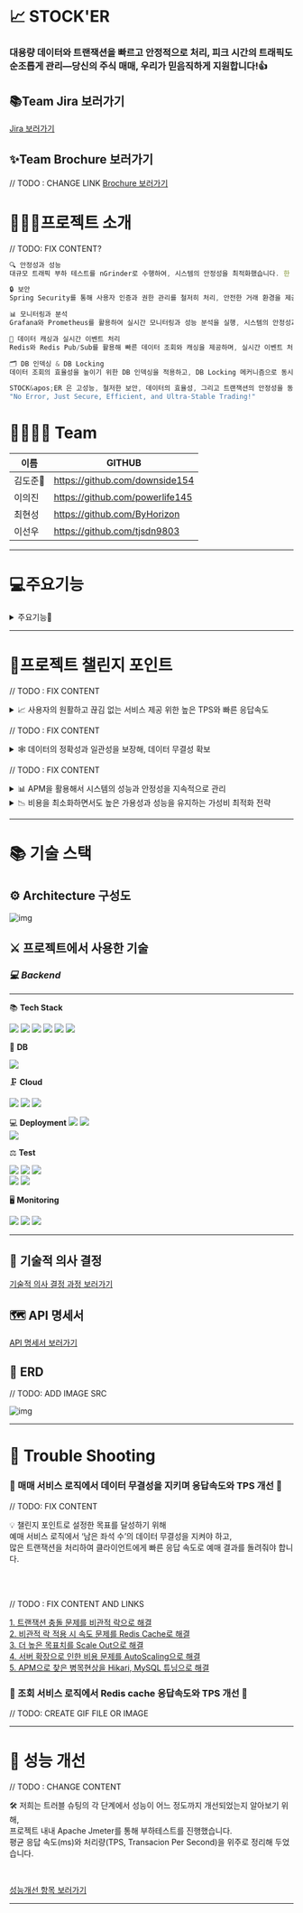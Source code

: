 # 📈 STOCK'ER

### 대용량 데이터와 트랜잭션을 빠르고 안정적으로 처리, 피크 시간의 트래픽도 순조롭게 관리—당신의 주식 매매, 우리가 믿음직하게 지원합니다!👍



## 📚Team Jira 보러가기

[Jira 보러가기](https://dojunkim.atlassian.net/wiki/spaces/hanghaefin/overview?homepageId=131587)



## ✨Team Brochure 보러가기

// TODO : CHANGE LINK
[Brochure 보러가기](https://misty-composer-643.notion.site/NETicket-2b06067c2b2448faa71951f43f225a0a)
<br>



# 💁🏻‍♂️프로젝트 소개

// TODO: FIX CONTENT?

```jsx
🔍 안정성과 성능
대규모 트래픽 부하 테스트를 nGrinder로 수행하여, 시스템의 안정성을 최적화했습니다. 한 번에 50K의 주식 매매 요청을 1000 TPS 처리량과 평균 응답 속도 약 1초 내외로 빠르고 안정적으로 처리합니다.

🔒 보안
Spring Security를 통해 사용자 인증과 권한 관리를 철저히 처리, 안전한 거래 환경을 제공합니다.

📊 모니터링과 분석
Grafana와 Prometheus를 활용하여 실시간 모니터링과 성능 분석을 실행, 시스템의 안정성과 성능을 지속적으로 유지합니다.

🚀 데이터 캐싱과 실시간 이벤트 처리
Redis와 Redis Pub/Sub를 활용해 빠른 데이터 조회와 캐싱을 제공하며, 실시간 이벤트 처리와 알림을 가능하게 합니다.

🗂️ DB 인덱싱 & DB Locking
데이터 조회의 효율성을 높이기 위한 DB 인덱싱을 적용하고, DB Locking 메커니즘으로 동시성 문제와 데이터 무결성을 확보, 거래와 정보 조회에서의 지연 시간과 오류 확률을 최소화합니다.

STOCK&apos;ER 은 고성능, 철저한 보안, 데이터의 효율성, 그리고 트랜잭션의 안정성을 동시에 제공합니다. 
"No Error, Just Secure, Efficient, and Ultra-Stable Trading!"
```



# 👨‍👨‍👧‍👦 Team

| 이름    | GITHUB                          |
| ------- | ------------------------------- |
| 김도준🔰 | https://github.com/downside154  |
| 이의진  | https://github.com/powerlife145 |
| 최현성  | https://github.com/ByHorizon    |
| 이선우  | https://github.com/tjsdn9803    |

---



# 💻주요기능

<details>
<summary>주요기능🧐</summary>
<div markdown="1">

### 📌 Redis Cache를 사용한 빠른 랭킹 조회

// TODO: CREATE GIF FILE OR IMAGE 

- 

### 📌 Redis의 Pub/Sub을 이용한 매매 시스템 구현

// TODO: CREATE GIF FILE OR IMAGE 


- 

### 📌 DB 인덱싱으로 매매한 종목을 내 계좌 저장 및 조회

// TODO: CREATE GIF FILE OR IMAGE 


- 

### 📌 Spring Security를 이용한 유저 시스템

// TODO: CREATE GIF FILE OR IMAGE, DELETE ENTIRELY?


- 

</div>
</details>

---

# 🎀프로젝트 챌린지 포인트

// TODO : FIX CONTENT

<details>
<summary>📈 사용자의 원활하고 끊김 없는 서비스 제공 위한 높은 TPS와 빠른 응답속도</summary>
<div markdown="1">


​    

    저희 프로젝트의 주요 목표는 사용자가 항상 원활하고 끊김 없는 서비스를 이용할 수 있도록 하는 것입니다. 이를 위해, 대규모 트랜잭션 상황에서도 안정적이면서도 높은 TPS와 빠른 응답속도를 제공하기 위해 다양한 기술적 요소를 적절하게 활용하였습니다.
    
    우선, 분산 처리 아키텍처와 In-memory caching, Database Tuning 등의 기술을 조합하여 안정적이면서도 높은 TPS와 빠른 응답속도를 실현하였습니다. 
    특히, Redis Cache를 활용하여 In-memory Data Store를 구축하여 응답속도를 크게 향상했습니다.
    
    또한, 부하 분산을 위한 Load Balancing과 자원 확장 및 축소를 자동으로 처리하는 Auto Scaling을 도입하여, 서버 부하를 적절하게 분산하고 트래픽 변화에 따라 적절한 자원을 할당함으로써, 트래픽 급증 시에도 끊김 없는 서비스를 제공할 수 있도록 구성하였습니다. 
    
    마지막으로, HikariCP와 MySQL을 Tuning 하여 Database 연결을 최적화하고, 서버 분산을 통해 병목 현상을 예방하여 안정적인 서비스를 구현하였습니다. 
    
    이러한 다양한 기술적 요소들을 적절하게 조합하여, 저희 서비스는 높은 성능과 안정성을 동시에 유지할 수 있게 되었습니다. 이를 통해 사용자들은 언제나 원활하고 끊김 없는 서비스를 경험할 수 있게 되었습니다.

</div>
</details>    

// TODO : FIX CONTENT
<details>
<summary>🕸 데이터의 정확성과 일관성을 보장해, 데이터 무결성 확보</summary>
<div markdown="1">


​    

    저희는 Redis를 도입하여 높은 TPS와 빠른 응답 속도를 확보하였으나, 중복 데이터로 인한 데이터의 일관성과 정확성 문제가 생겼습니다. 이에 대응하여 데이터 무결성을 확보하기 위해 아래와 같은 캐시 전략을 수립하였습니다.
    
    먼저 쓰기 전략으로 Write Back 방식을 도입하여, 티켓의 남은 좌석 수 데이터 수정 시 캐시에만 변경사항이 기록되고, 주기적으로 또는 특정 조건이 충족될 때 Database에 동기화합니다. 이를 통해 빠른 응답 시간과 Database의 부하를 줄일 수 있습니다. 
    
    특히, Redis의 Single Thread 특성과 원자적 연산을 사용해 락을 사용하지 않고도 동시성 제어를 하여 데이터 무결성을 확보할 수 있었습니다.
    
    읽기 전략은 Look Aside 방식을 도입하여 클라이언트가 특정 데이터를 읽을 때마다 캐시를 먼저 확인하고, Cache miss의 경우 Database에서 Data를 가져와 캐시에 저장한 후 클라이언트에 반환합니다. 이 방식을 통해 Database와 캐시 간의 일관성을 유지할 수 있습니다.
    
    종합적으로 Redis를 통해 대규모 트랜잭션 상황에서의 동시성 제어를 하면서, 위의 캐시 전략으로 데이터의 정확성과 일관성을 보장해 데이터 무결성을 확보할 수 있었습니다.

</div>
</details>    


// TODO : FIX CONTENT
<details>
<summary>📊 APM을 활용해서 시스템의 성능과 안정성을 지속적으로 관리</summary>
<div markdown="1">


​    

    대규모 트랜잭션 상황에서 동시성 제어를 수행하며, 프로젝트의 챌린지 포인트 중 하나로 APM을 활용한 모니터링을 도입하였습니다. 
    이를 통해 시스템의 성능과 안정성을 지속적으로 관리하고 개선할 수 있었습니다. 
    
    저희 팀은 Grafana, Cloud Watch 및 Pinpoint와 같은 다양한 모니터링 도구를 사용하여 시스템의 전반적인 성능을 실시간으로 확인하였습니다.
     
    특히, Grafana와 Cloud Watch를 통해 EC2, Elastic Cache, ALB, RDS, Auto Scaling 등의 상태를 실시간으로 모니터링할 수 있었습니다. 
    
    또한, Pinpoint를 사용하여 병목 현상이 나타나는 지점을 확인하고 개선할 수 있었습니다. 이를 통해 서비스의 안정성과 성능을 지속적으로 유지하고 개선할 수 있었으며, 사용자들에게 최상의 서비스 경험을 제공할 수 있게 되었습니다. 
    
    종합적으로, 이러한 모니터링 도구들의 활용을 통해 시스템 내 문제가 발생했을 때 빠르게 진단하고 수정 및 개선 작업을 수행할 수 있었습니다. 결과적으로 프로젝트는 안정성과 높은 성능을 보장하는 성공적인 구현이 이루어졌습니다.  

</div>
</details>    

<details>
<summary>📉 비용을 최소화하면서도 높은 가용성과 성능을 유지하는 가성비 최적화 전략</summary>
<div markdown="1">


​    

    저희는 최소 비용으로도 높은 가용성과 성능을 유지하는 것을 목표로 하며, 이를 위해 다양한 기술적인 방법과 전략적인 설계를 채택하였습니다. 
    
    EC2는 직전 버전보다 20% 저렴한 Graviton2 arm64 아키텍쳐 기반에, 무료로도 사용 가능한 t4g.small 서버를 사용했습니다. 서버 확장이 필요할 경우 비용이 더 발생하는 Scale Up 방식보다 Load Balancing을 이용해 Scale Out 방식의 수평적 확장으로 비용을 최소화 하였습니다.
    
    공연 예매 사이트의 특성상 예매 오픈 시간대에 트래픽이 집중되는 현상이 발생합니다. 그래서 Auto Scaling을 설정해 오픈 시간 직전과 트랜잭션이 몰리는 상황에서만 서버 인스턴스 확장을 하고, 서버 부하가 없는 대부분의 시간에는 서버 인스턴스가 최소로 유지됩니다. 서버 수를 동적으로 조절하여 자원 사용량을 최적화하고 비용 절감 효과를 극대화할 수 있었습니다.
    
    이를 통해 높은 가용성과 성능을 유지하면서도 비용을 최소화하는 것뿐만 아니라, 가성비 측면에서도 최적의 결과를 얻을 수 있도록 했습니다.

</div>
</details>    

---

# 📚 기술 스택

## ⚙ Architecture 구성도

![img](blob:https://dojunkim.atlassian.net/1557e2ee-e215-49a3-b5b8-1448343d7e3a#media-blob-url=true&id=00fa213e-5f6b-42b0-96ae-beeab52014a0&collection=contentId-4685849&contextId=4685849&mimeType=image%2Fpng&name=%E1%84%8C%E1%85%AE%E1%86%BC%E1%84%80%E1%85%A1%E1%86%AB%E1%84%87%E1%85%A1%E1%86%AF%E1%84%91%E1%85%AD%E1%84%8B%E1%85%A1%E1%84%8F%E1%85%B5%E1%84%90%E1%85%A6%E1%86%A8%E1%84%8E%E1%85%A7.drawio%20(1).png&size=756772&height=613&width=1271&alt=)


## ⚔ 프로젝트에서 사용한 기술

### *💻 Backend*

---

📚 **Tech Stack**


<img src="https://img.shields.io/badge/JAVA 17-6DB33F?style=flat&logo=&logoColor=white"/>
<img src="https://img.shields.io/badge/Spring Boot-6DB33F?style=flat&logo=springboot&logoColor=white"/>
<img src="https://img.shields.io/badge/Spring JPA-6DB33F?style=flat&logo=&logoColor=white"/>  
<img src="https://img.shields.io/badge/JWT-6DB33F?style=flat&logo=&logoColor=white"/>
<img src="https://img.shields.io/badge/Spring Security-6DB33F?style=flat&logo=springsecurity&logoColor=white"/>
<img src="https://img.shields.io/badge/Redis Cache-DC382D?style=flat&logo=redis&logoColor=white"/>
<!-- <img src="https://img.shields.io/badge/QueryDSL-7957D5?style=flat&logo=&logoColor=white"/> -->

🔩 **DB**

<img src="https://img.shields.io/badge/MySQL-4479A1?style=flat&logo=mysql&logoColor=white"/>  



🗜 **Cloud**

<img src="https://img.shields.io/badge/AWS EC2-FF9900?style=flat&logo=amazonec2&logoColor=white"/>
<img src="https://img.shields.io/badge/AWS S3-FF9900?style=flat&logo=amazons3&logoColor=white"/>  
<img src="https://img.shields.io/badge/AWS Elastic Load Balancer-6DB33F?style=flat&logo=&logoColor=white"/>  

💻 **Deployment**
<img src="https://img.shields.io/badge/Docker-2496ED?style=flat&logo=docker&logoColor=white"/> 
<img src="https://img.shields.io/badge/AWS Code Delploy-6DB33F?style=flat&logo=&logoColor=white"/>  
<img src="https://img.shields.io/badge/GitHub Actions-F05032?style=flat&logo=&logoColor=white"/> 


⚖ **Test**

<img src="https://img.shields.io/badge/Junit5-25A162?style=flat&logo=junit5&logoColor=white"/>  <img src="https://img.shields.io/badge/Mockito-6DB33F?style=flat&logo=&logoColor=white"/>  <img src="https://img.shields.io/badge/Jmeter-D22128?style=flat&logo=apachejmeter&logoColor=white"/>  
<img src="https://img.shields.io/badge/Ngrinder-7957D5?style=flat&logo=&logoColor=white"/>
<img src="https://img.shields.io/badge/Postman-FF6C37?style=flat&logo=postman&logoColor=white"/>  



🖥 **Monitoring**

<img src="https://img.shields.io/badge/AWS CloudWatch-FF4F8B?style=flat&logo=amazoncloudwatch&logoColor=white"/>  <img src="https://img.shields.io/badge/Grafana-F46800?style=flat&logo=grafana&logoColor=white"/>  <img src="img.shields.io/badge/Prometheus-E6522C?style=flat&logo=Prometheus&logoColor=white">



---

## 🏹 기술적 의사 결정

[기술적 의사 결정 과정 보러가기](https://dojunkim.atlassian.net/wiki/spaces/hanghaefin/pages/4685849/MVP)

## 🗺 API 명세서

[API 명세서 보러가기](https://dojunkim.atlassian.net/wiki/spaces/hanghaefin/pages/360573/API)

## 💾 ERD

// TODO: ADD IMAGE SRC

![img](blob:https://dojunkim.atlassian.net/b1630fb7-9487-436a-b7c8-edc95c3ee165#media-blob-url=true&id=e40f92c0-7b27-4950-abfc-e9a7bbca6b7d&collection=contentId-33270&contextId=33270&height=600&width=1227&alt=)



---



# 👾 Trouble Shooting

### 🌟 매매 서비스 로직에서 데이터 무결성을 지키며 응답속도와 TPS 개선 🌟


// TODO: FIX CONTENT

<aside>
💡 챌린지 포인트로 설정한 목표를 달성하기 위해<br>
예매 서비스 로직에서 ‘남은 좌석 수’의 데이터 무결성을 지켜야 하고,<br>
많은 트랜잭션을 처리하여 클라이언트에게 빠른 응답 속도로 예매 결과를 돌려줘야 합니다.
</aside>

<br><br>

// TODO : FIX CONTENT AND LINKS

[1. 트랜잭션 충돌 문제를 비관적 락으로 해결](https://misty-composer-643.notion.site/1-2ace0d67e5be4082a3fc3153de662e73)<br>
[2. 비관적 락 적용 시 속도 문제를 Redis Cache로 해결](https://misty-composer-643.notion.site/2-Redis-Cache-58069ce89a91466d94fe7d1d7ca0812b)<br>
[3. 더 높은 목표치를 Scale Out으로 해결](https://misty-composer-643.notion.site/3-Scale-Out-036894647e974fde914d91195eb83420)<br>
[4. 서버 확장으로 인한 비용 문제를 AutoScaling으로 해결](https://misty-composer-643.notion.site/4-AutoScaling-e8c4f28c5ea545a284400422ec865794)<br>
[5. APM으로 찾은 병목현상을 Hikari, MySQL 튜닝으로 해결](https://misty-composer-643.notion.site/5-APM-Hikari-MySQL-fd64de87205e4c59a4bdf31ed0b5627f)<br>



### 🌟 조회 서비스 로직에서 Redis cache 응답속도와 TPS 개선  🌟

// TODO: CREATE GIF FILE OR IMAGE 




---

# 🚀 성능 개선

<aside>
// TODO : CHANGE CONTENT

🛠 저희는 트러블 슈팅의 각 단계에서 성능이 어느 정도까지 개선되었는지 알아보기 위해,<br>
프로젝트 내내 Apache Jmeter를 통해 부하테스트를 진행했습니다.<br>
평균 응답 속도(ms)와 처리량(TPS, Transacion Per Second)을 위주로 정리해 두었습니다.<br>


</aside>
<br>

[성능개선 항목 보러가기](https://misty-composer-643.notion.site/17f7b104d38e40aaa75f1bd8d6dc9619)

---

